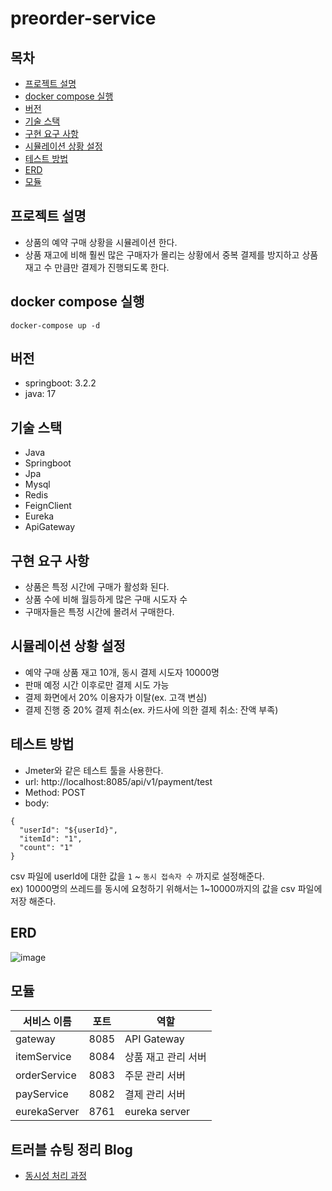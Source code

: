 # preorder-service
## 목차
- [프로젝트 설명](#프로젝트-설명)
- [docker compose 실행](#docker-compose-실행)
- [버전](#버전)
- [기술 스택](#기술-스택)
- [구현 요구 사항](#구현-요구-사항)
- [시뮬레이션 상황 설정](#시뮬레이션-상황-설정)
- [테스트 방법](#테스트-방법)
- [ERD](#erd)
- [모듈](#모듈)

## 프로젝트 설명
- 상품의 예약 구매 상황을 시뮬레이션 한다.
- 상품 재고에 비해 훨씬 많은 구매자가 몰리는 상황에서 중복 결제를 방지하고 상품 재고 수 만큼만 결제가 진행되도록 한다.

## docker compose 실행
```
docker-compose up -d
```

## 버전 
- springboot: 3.2.2
- java: 17

## 기술 스택
- Java
- Springboot
- Jpa
- Mysql
- Redis
- FeignClient
- Eureka
- ApiGateway

## 구현 요구 사항
- 상품은 특정 시간에 구매가 활성화 된다.
- 상품 수에 비해 월등하게 많은 구매 시도자 수
- 구매자들은 특정 시간에 몰려서 구매한다.

## 시뮬레이션 상황 설정
- 예약 구매 상품 재고 10개, 동시 결제 시도자 10000명
- 판매 예정 시간 이후로만 결제 시도 가능
- 결제 화면에서 20% 이용자가 이탈(ex. 고객 변심)
- 결제 진행 중 20% 결제 취소(ex. 카드사에 의한 결제 취소: 잔액 부족)

## 테스트 방법
- Jmeter와 같은 테스트 툴을 사용한다.
- url: http://localhost:8085/api/v1/payment/test
- Method: POST
- body:
```
{
  "userId": "${userId}",
  "itemId": "1",
  "count": "1"
}
```
csv 파일에 userId에 대한 값을 `1` ~ `동시 접속자 수` 까지로 설정해준다.  
ex) 10000명의 쓰레드를 동시에 요청하기 위해서는 1~10000까지의 값을 csv 파일에 저장 해준다.

## ERD
![image](https://github.com/tg-96/preorder-service/assets/98454438/6b503f30-2a01-4d4a-bda8-49a2ec51ee62)

## 모듈

|서비스 이름|포트|역할|
|---|---|---|
|gateway|8085|API Gateway|
|itemService|8084|상품 재고 관리 서버|
|orderService|8083|주문 관리 서버|
|payService|8082|결제 관리 서버|
|eurekaServer|8761|eureka server|

## 트러블 슈팅 정리 Blog
- [동시성 처리 과정](https://velog.io/@tg-96/%EB%8F%99%EC%8B%9C%EC%84%B1-%EB%AC%B8%EC%A0%9C-%ED%95%B4%EA%B2%B0-%ED%95%98%EA%B8%B0)
